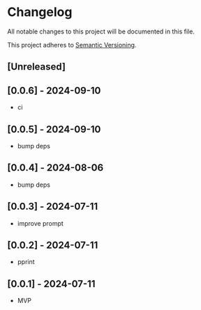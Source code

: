 # Changelog

All notable changes to this project will be documented in this file.

This project adheres to [Semantic Versioning](https://semver.org).

<!--
Note: In this file, do not use the hard wrap in the middle of a sentence for compatibility with GitHub comment style markdown rendering.
-->

## [Unreleased]
## [0.0.6] - 2024-09-10

- ci

## [0.0.5] - 2024-09-10

- bump deps

## [0.0.4] - 2024-08-06

- bump deps

## [0.0.3] - 2024-07-11

- improve prompt

## [0.0.2] - 2024-07-11
- pprint

## [0.0.1] - 2024-07-11
- MVP
